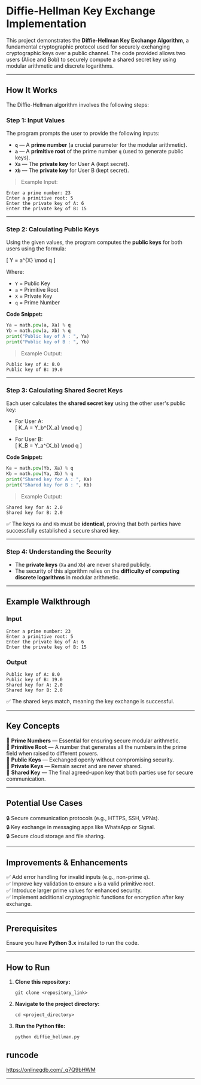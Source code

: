 # **Diffie-Hellman Key Exchange Implementation**

This project demonstrates the **Diffie-Hellman Key Exchange Algorithm**, a fundamental cryptographic protocol used for securely exchanging cryptographic keys over a public channel. The code provided allows two users (Alice and Bob) to securely compute a shared secret key using modular arithmetic and discrete logarithms.

---

## **How It Works**
The Diffie-Hellman algorithm involves the following steps:

### **Step 1: Input Values**
The program prompts the user to provide the following inputs:

- **`q`** — A **prime number** (a crucial parameter for the modular arithmetic).  
- **`a`** — A **primitive root** of the prime number `q` (used to generate public keys).  
- **`Xa`** — The **private key** for User A (kept secret).  
- **`Xb`** — The **private key** for User B (kept secret).

> Example Input:  
```
Enter a prime number: 23
Enter a primitive root: 5
Enter the private key of A: 6
Enter the private key of B: 15
```

---

### **Step 2: Calculating Public Keys**
Using the given values, the program computes the **public keys** for both users using the formula:

\[
Y = a^{X} \mod q
\]

Where:
- `Y` = Public Key
- `a` = Primitive Root
- `X` = Private Key
- `q` = Prime Number

**Code Snippet:**
```python
Ya = math.pow(a, Xa) % q
Yb = math.pow(a, Xb) % q
print("Public key of A : ", Ya)
print("Public key of B : ", Yb)
```

> Example Output:  
```
Public key of A: 8.0
Public key of B: 19.0
```

---

### **Step 3: Calculating Shared Secret Keys**
Each user calculates the **shared secret key** using the other user's public key:

- For User A:  
\[
K_A = Y_b^{X_a} \mod q
\]

- For User B:  
\[
K_B = Y_a^{X_b} \mod q
\]

**Code Snippet:**
```python
Ka = math.pow(Yb, Xa) % q
Kb = math.pow(Ya, Xb) % q
print("Shared key for A : ", Ka)
print("Shared key for B : ", Kb)
```

> Example Output:  
```
Shared key for A: 2.0
Shared key for B: 2.0
```

✅ The keys `Ka` and `Kb` must be **identical**, proving that both parties have successfully established a secure shared key.

---

### **Step 4: Understanding the Security**
- The **private keys** (`Xa` and `Xb`) are never shared publicly.
- The security of this algorithm relies on the **difficulty of computing discrete logarithms** in modular arithmetic.

---

## **Example Walkthrough**
### **Input**
```
Enter a prime number: 23
Enter a primitive root: 5
Enter the private key of A: 6
Enter the private key of B: 15
```

### **Output**
```
Public key of A: 8.0
Public key of B: 19.0
Shared key for A: 2.0
Shared key for B: 2.0
```

✅ The shared keys match, meaning the key exchange is successful.

---

## **Key Concepts**
🔹 **Prime Numbers** — Essential for ensuring secure modular arithmetic.  
🔹 **Primitive Root** — A number that generates all the numbers in the prime field when raised to different powers.  
🔹 **Public Keys** — Exchanged openly without compromising security.  
🔹 **Private Keys** — Remain secret and are never shared.  
🔹 **Shared Key** — The final agreed-upon key that both parties use for secure communication.

---

## **Potential Use Cases**
🔒 Secure communication protocols (e.g., HTTPS, SSH, VPNs).  
🔒 Key exchange in messaging apps like WhatsApp or Signal.  
🔒 Secure cloud storage and file sharing.  

---

## **Improvements & Enhancements**
✅ Add error handling for invalid inputs (e.g., non-prime `q`).  
✅ Improve key validation to ensure `a` is a valid primitive root.  
✅ Introduce larger prime values for enhanced security.  
✅ Implement additional cryptographic functions for encryption after key exchange.  

---

## **Prerequisites**
Ensure you have **Python 3.x** installed to run the code.

---

## **How to Run**
1. **Clone this repository:**
   ```
   git clone <repository_link>
   ```
2. **Navigate to the project directory:**
   ```
   cd <project_directory>
   ```
3. **Run the Python file:**
   ```
   python diffie_hellman.py
   ```
## **runcode**
https://onlinegdb.com/_q7Q9bHWM

---
